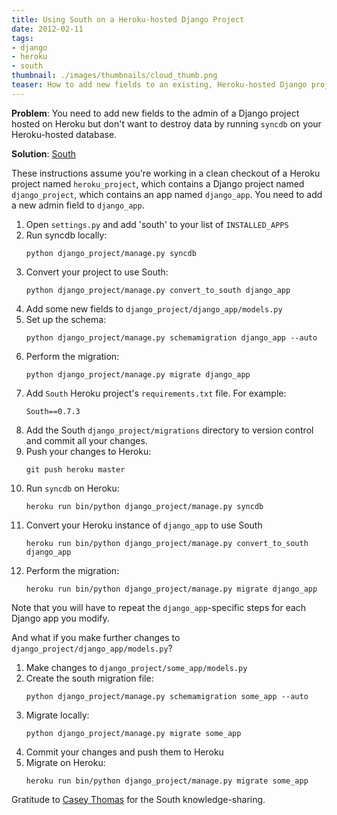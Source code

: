 ```yaml
---
title: Using South on a Heroku-hosted Django Project
date: 2012-02-11
tags:
- django
- heroku
- south
thumbnail: ./images/thumbnails/cloud_thumb.png
teaser: How to add new fields to an existing, Heroku-hosted Django project's database.
---
```


<b>Problem</b>: You need to add new fields to the admin of a Django project hosted on Heroku but don't want to destroy data by running <code>syncdb</code> on your Heroku-hosted database.

<b>Solution</b>: <a href="http://south.aeracode.org/docs/about.html">South</a>

These instructions assume you're working in a clean checkout of a Heroku project named <code>heroku_project</code>, which contains a Django project named <code>django_project</code>, which contains an app named <code>django_app</code>. You need to add a new admin field to <code>django_app</code>.

<ol>
  <li>Open <code>settings.py</code> and add 'south' to your list of <code>INSTALLED_APPS</code></li>
  <li>Run syncdb locally:
    <pre><code>python django_project/manage.py syncdb</code></pre>
  </li>
  <li>Convert your project to use South:
    <pre><code>python django_project/manage.py convert_to_south django_app</code></pre>
  </li>
  <li>Add some new fields to <code>django_project/django_app/models.py</code></li>
  <li>Set up the schema:
    <pre><code>python django_project/manage.py schemamigration django_app --auto</code></pre>
  </li>
  <li>Perform the migration:
    <pre><code>python django_project/manage.py migrate django_app</code></pre>
  </li>
  <li>Add <code>South</code> Heroku project's <code>requirements.txt</code> file. For example:
    <pre><code>South==0.7.3</code></pre>
  </li>
  <li>Add the South <code>django_project/migrations</code> directory to version control and commit all your changes.</li>
  <li>Push your changes to Heroku:
    <pre><code>git push heroku master</code></pre>
  </li>
  <li>Run <code>syncdb</code> on Heroku:
    <pre><code>heroku run bin/python django_project/manage.py syncdb</code></pre>
  </li>
  <li>Convert your Heroku instance of <code>django_app</code> to use South
  <pre><code>heroku run bin/python django_project/manage.py convert_to_south django_app</code></pre>
  </li>
  <li>Perform the migration:
    <pre><code>heroku run bin/python django_project/manage.py migrate django_app</code></pre>
  </li>
</ol>

Note that you will have to repeat the <code>django_app</code>-specific steps for each Django app you modify.

And what if you make further changes to <code>django_project/django_app/models.py</code>?

<ol>
  <li>Make changes to <code>django_project/some_app/models.py</code></li>
  <li>Create the south migration file:
    <pre><code>python django_project/manage.py schemamigration some_app --auto</code></pre>
  </li>
  <li>Migrate locally:
    <pre><code>python django_project/manage.py migrate some_app</code></pre>
  </li>
  <li>Commit your changes and push them to Heroku</li>
  <li>Migrate on Heroku:
    <pre><code>heroku run bin/python django_project/manage.py migrate some_app</code></pre>
  </li>
</ol>

Gratitude to <a href="http://www.caseypthomas.org/blog/managing-a-django-or-any-database-on-heroku">Casey Thomas</a> for the South knowledge-sharing.
